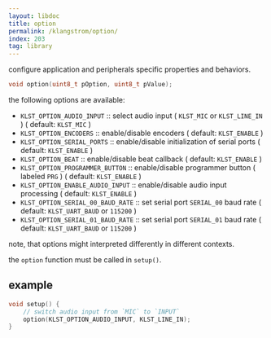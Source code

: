 ```yaml
---
layout: libdoc
title: option
permalink: /klangstrom/option/
index: 203
tag: library
---
```


configure application and peripherals specific properties and behaviors.

```c
void option(uint8_t pOption, uint8_t pValue);
```

the following options are available:

- `KLST_OPTION_AUDIO_INPUT` :: select audio input ( `KLST_MIC` or `KLST_LINE_IN` ) ( default: `KLST_MIC` )
- `KLST_OPTION_ENCODERS` :: enable/disable encoders ( default: `KLST_ENABLE` )
- `KLST_OPTION_SERIAL_PORTS` :: enable/disable initialization of serial ports ( default: `KLST_ENABLE` )
- `KLST_OPTION_BEAT` :: enable/disable beat callback ( default: `KLST_ENABLE` )
- `KLST_OPTION_PROGRAMMER_BUTTON` :: enable/disable programmer button ( labeled `PRG` ) ( default: `KLST_ENABLE` )
- `KLST_OPTION_ENABLE_AUDIO_INPUT` :: enable/disable audio input processing ( default: `KLST_ENABLE` )
- `KLST_OPTION_SERIAL_00_BAUD_RATE` :: set serial port `SERIAL_00` baud rate ( default: `KLST_UART_BAUD` or `115200` )
- `KLST_OPTION_SERIAL_01_BAUD_RATE` :: set serial port `SERIAL_01` baud rate ( default: `KLST_UART_BAUD` or `115200` )

note, that options might interpreted differently in different contexts.

the `option` function must be called in `setup()`.

## example

```c
void setup() {
    // switch audio input from `MIC` to `INPUT`
    option(KLST_OPTION_AUDIO_INPUT, KLST_LINE_IN);
}
```